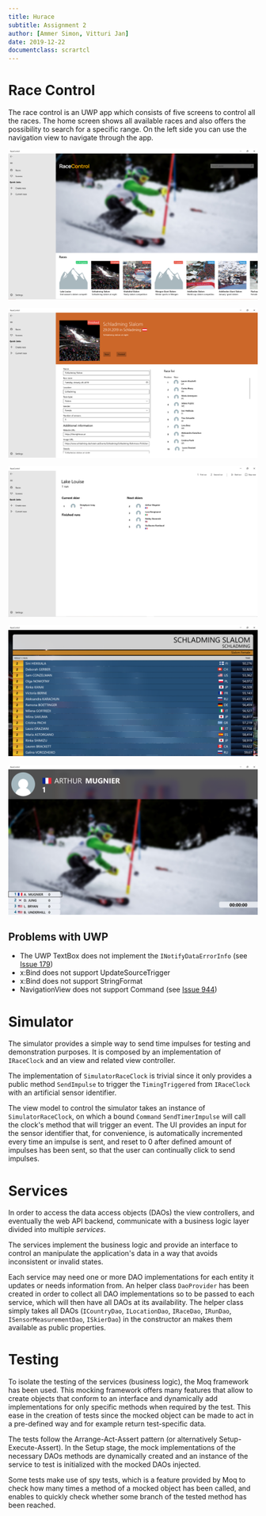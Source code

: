 ```yaml
---
title: Hurace
subtitle: Assignment 2
author: [Ammer Simon, Vitturi Jan]
date: 2019-12-22
documentclass: scrartcl
---
```


# Race Control

The race control is an UWP app which consists of five screens to control all the races. The home screen shows all available races and also offers the possibility to search for a specific range. On the left side you can use the navigation view to navigate through the app.

![Home screen](assets/home.png)

![Create/edit race](assets/edit.png)

![Control race](assets/control.png)

![Current result](assets/current_result.png)

![Current skier](assets/current_skier.png)

## Problems with UWP

* The UWP TextBox does not implement the `INotifyDataErrorInfo` (see [Issue 179](https://github.com/microsoft/microsoft-ui-xaml/issues/179))
* x:Bind does not support UpdateSourceTrigger
* x:Bind does not support StringFormat
* NavigationView does not support Command (see [Issue 944](https://github.com/microsoft/microsoft-ui-xaml/issues/944))
 
# Simulator

The simulator provides a simple way to send time impulses for testing and demonstration purposes. It is composed by an implementation of `IRaceClock` and an view and related view controller.

The implementation of `SimulatorRaceClock` is trivial since it only provides a public method `SendImpulse` to trigger the `TimingTriggered` from `IRaceClock` with an artificial sensor identifier.

The view model to control the simulator takes an instance of `SimulatorRaceClock`, on which a bound `Command` `SendTimerImpulse` will call the clock's method that will trigger an event. The UI provides an input for the sensor identifier that, for convenience, is automatically incremented every time an impulse is sent, and reset to 0 after defined amount of impulses has been sent, so that the user can continually click to send impulses.

# Services

In order to access the data access objects (DAOs) the view controllers, and eventually the web API backend, communicate with a business logic layer divided into multiple *services*.

The services implement the business logic and provide an interface to control an manipulate the application's data in a way that avoids inconsistent or invalid states.

Each service may need one or more DAO implementations for each entity it updates or needs information from. An helper class `DaoProvider` has been created in order to collect all DAO implementations so to be passed to each service, which will then have all DAOs at its availability. The helper class simply takes all DAOs (`ICountryDao`, `ILocationDao`, `IRaceDao`, `IRunDao`, `ISensorMeasurementDao`, `ISkierDao`) in the constructor an makes them available as public properties.

# Testing

To isolate the testing of the services (business logic), the Moq framework  has been used. This mocking framework offers many features that allow to create objects that conform to an interface and dynamically add implementations for only specific methods when required by the test. This ease in the creation of tests since the mocked object can be made to act in a pre-defined way and for example return test-specific data.

The tests follow the Arrange-Act-Assert pattern (or alternatively Setup-Execute-Assert). In the Setup stage, the mock implementations of the necessary DAOs methods are dynamically created and an instance of the service to test is initialized with the mocked DAOs injected.

Some tests make use of spy tests, which is a feature provided by Moq to check how many times a method of a mocked object has been called, and enables to quickly check whether some branch of the tested method has been reached.